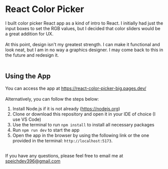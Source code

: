 # React Color Picker
I built color picker React app as a kind of intro to React. I initially had just the input boxes to set the RGB values, but I decided that color sliders would be a great addition for UX. <br/><br/>
At this point, design isn't my greatest strength. I can make it functional and look neat, but I am in no way a graphics designer. I may come back to this in the future and redesign it. <br/><br/>
## Using the App
You can access the app at https://react-color-picker-big.pages.dev/ <br/> <br/>
Alternatively, you can follow the steps below:
1. Install Node.js if it is not already (https://nodejs.org) <br/>
2. Clone or download this repository and open it in your IDE of choice (I use VS Code) <br/>
3. Use the terminal to run ```npm install``` to install all necessary packages <br/>
4. Run ```npm run dev``` to start the app <br/>
5. Open the app in the browser by using the following link or the one provided in the terminal: ```http://localhost:5173```. <br/><br/>

If you have any questions, please feel free to email me at speichdev396@gmail.com